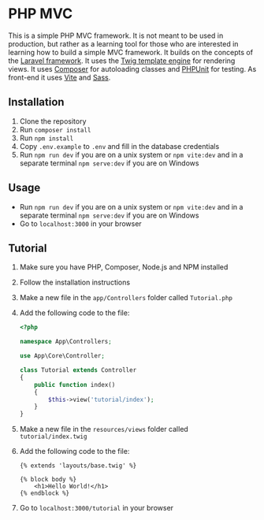 # PHP MVC

This is a simple PHP MVC framework. It is not meant to be used in production, but rather as a learning tool for those who are interested in learning how to build a simple MVC framework. It builds on the concepts of the [Laravel framework](https://laravel.com/). It uses the [Twig template engine](https://twig.symfony.com/) for rendering views. It uses [Composer](https://getcomposer.org/) for autoloading classes and [PHPUnit](https://phpunit.de/) for testing. As front-end it uses [Vite](https://vitejs.dev/) and [Sass](https://sass-lang.com/).

## Installation

1. Clone the repository
2. Run `composer install`
3. Run `npm install`
4. Copy `.env.example` to `.env` and fill in the database credentials
5. Run `npm run dev` if you are on a unix system or `npm vite:dev` and in a separate terminal `npm serve:dev` if you are on Windows

## Usage

- Run `npm run dev` if you are on a unix system or `npm vite:dev` and in a separate terminal `npm serve:dev` if you are on Windows
- Go to `localhost:3000` in your browser

## Tutorial

1. Make sure you have PHP, Composer, Node.js and NPM installed
2. Follow the installation instructions
3. Make a new file in the `app/Controllers` folder called `Tutorial.php`
4. Add the following code to the file:

    ```php
    <?php

    namespace App\Controllers;

    use App\Core\Controller;

    class Tutorial extends Controller
    {
        public function index()
        {
            $this->view('tutorial/index');
        }
    }
    ```

5. Make a new file in the `resources/views` folder called `tutorial/index.twig`
6. Add the following code to the file:

    ```twig
    {% extends 'layouts/base.twig' %}

    {% block body %}
        <h1>Hello World!</h1>
    {% endblock %}
    ```

7. Go to `localhost:3000/tutorial` in your browser
